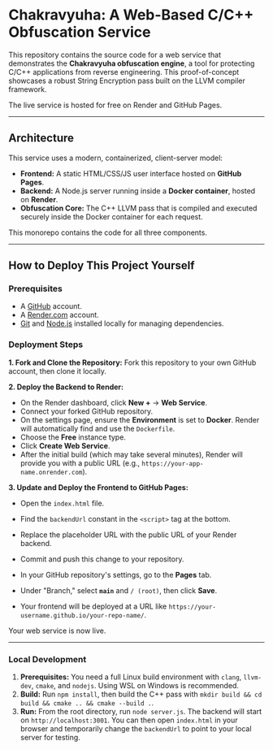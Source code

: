 # Chakravyuha: A Web-Based C/C++ Obfuscation Service

This repository contains the source code for a web service that demonstrates the **Chakravyuha obfuscation engine**, a tool for protecting C/C++ applications from reverse engineering. This proof-of-concept showcases a robust String Encryption pass built on the LLVM compiler framework.

The live service is hosted for free on Render and GitHub Pages.

---

## Architecture

This service uses a modern, containerized, client-server model:

*   **Frontend:** A static HTML/CSS/JS user interface hosted on **GitHub Pages**.
*   **Backend:** A Node.js server running inside a **Docker container**, hosted on **Render**.
*   **Obfuscation Core:** The C++ LLVM pass that is compiled and executed securely inside the Docker container for each request.

This monorepo contains the code for all three components.

---

## How to Deploy This Project Yourself

### Prerequisites

*   A [GitHub](https://github.com) account.
*   A [Render.com](https://render.com) account.
*   [Git](https://git-scm.com/) and [Node.js](https://nodejs.org/) installed locally for managing dependencies.

### Deployment Steps

**1. Fork and Clone the Repository:**
   Fork this repository to your own GitHub account, then clone it locally.

**2. Deploy the Backend to Render:**
   - On the Render dashboard, click **New +** -> **Web Service**.
   - Connect your forked GitHub repository.
   - On the settings page, ensure the **Environment** is set to **Docker**. Render will automatically find and use the `Dockerfile`.
   - Choose the **Free** instance type.
   - Click **Create Web Service**.
   - After the initial build (which may take several minutes), Render will provide you with a public URL (e.g., `https://your-app-name.onrender.com`).

**3. Update and Deploy the Frontend to GitHub Pages:**
   - Open the `index.html` file.
   - Find the `backendUrl` constant in the `<script>` tag at the bottom.
   - Replace the placeholder URL with the public URL of your Render backend.
   - Commit and push this change to your repository.

   - In your GitHub repository's settings, go to the **Pages** tab.
   - Under "Branch," select **`main`** and `/ (root)`, then click **Save**.
   - Your frontend will be deployed at a URL like `https://your-username.github.io/your-repo-name/`.

Your web service is now live.

---

### Local Development

1.  **Prerequisites:** You need a full Linux build environment with `clang`, `llvm-dev`, `cmake`, and `nodejs`. Using WSL on Windows is recommended.
2.  **Build:** Run `npm install`, then build the C++ pass with `mkdir build && cd build && cmake .. && cmake --build .`.
3.  **Run:** From the root directory, run `node server.js`. The backend will start on `http://localhost:3001`. You can then open `index.html` in your browser and temporarily change the `backendUrl` to point to your local server for testing.